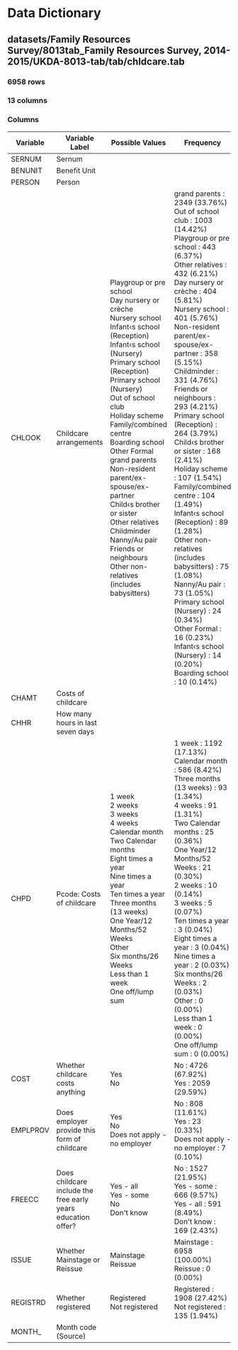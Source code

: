 # Data Dictionary

## datasets/Family Resources Survey/8013tab_Family Resources Survey, 2014-2015/UKDA-8013-tab/tab/chldcare.tab

### 6958 rows

### 13 columns

### Columns

| Variable | Variable Label | Possible Values | Frequency |
| --- | --- | --- | --- |
| SERNUM | Sernum |  |  |
| BENUNIT | Benefit Unit |  |  |
| PERSON | Person |  |  |
| CHLOOK | Childcare arrangements | Playgroup or pre school <br/>Day nursery or crèche <br/>Nursery school <br/>Infant‹s school (Reception) <br/>Infant‹s school (Nursery) <br/>Primary school (Reception) <br/>Primary school (Nursery) <br/>Out of school club <br/>Holiday scheme <br/>Family/combined centre <br/>Boarding school <br/>Other Formal <br/>grand parents <br/>Non-resident parent/ex-spouse/ex-partner <br/>Child‹s brother or sister <br/>Other relatives <br/>Childminder <br/>Nanny/Au pair <br/>Friends or neighbours <br/>Other non-relatives (includes babysitters)  | grand parents : 2349 (33.76%)<br/>Out of school club : 1003 (14.42%)<br/>Playgroup or pre school : 443 (6.37%)<br/>Other relatives : 432 (6.21%)<br/>Day nursery or crèche : 404 (5.81%)<br/>Nursery school : 401 (5.76%)<br/>Non-resident parent/ex-spouse/ex-partner : 358 (5.15%)<br/>Childminder : 331 (4.76%)<br/>Friends or neighbours : 293 (4.21%)<br/>Primary school (Reception) : 264 (3.79%)<br/>Child‹s brother or sister : 168 (2.41%)<br/>Holiday scheme : 107 (1.54%)<br/>Family/combined centre : 104 (1.49%)<br/>Infant‹s school (Reception) : 89 (1.28%)<br/>Other non-relatives (includes babysitters) : 75 (1.08%)<br/>Nanny/Au pair : 73 (1.05%)<br/>Primary school (Nursery) : 24 (0.34%)<br/>Other Formal : 16 (0.23%)<br/>Infant‹s school (Nursery) : 14 (0.20%)<br/>Boarding school : 10 (0.14%) |
| CHAMT | Costs of childcare |  |  |
| CHHR | How many hours in last seven days |  |  |
| CHPD | Pcode: Costs of childcare | 1 week <br/>2 weeks <br/>3 weeks <br/>4 weeks <br/>Calendar month <br/>Two Calendar months <br/>Eight times a year <br/>Nine times a year <br/>Ten times a year <br/>Three months (13 weeks) <br/>One Year/12  Months/52 Weeks <br/>Other <br/>Six months/26 Weeks <br/>Less than 1 week <br/>One off/lump sum  | 1 week : 1192 (17.13%)<br/>Calendar month : 586 (8.42%)<br/>Three months (13 weeks) : 93 (1.34%)<br/>4 weeks : 91 (1.31%)<br/>Two Calendar months : 25 (0.36%)<br/>One Year/12  Months/52 Weeks : 21 (0.30%)<br/>2 weeks : 10 (0.14%)<br/>3 weeks : 5 (0.07%)<br/>Ten times a year : 3 (0.04%)<br/>Eight times a year : 3 (0.04%)<br/>Nine times a year : 2 (0.03%)<br/>Six months/26 Weeks : 2 (0.03%)<br/>Other : 0 (0.00%)<br/>Less than 1 week : 0 (0.00%)<br/>One off/lump sum : 0 (0.00%) |
| COST | Whether childcare costs anything | Yes <br/>No  | No : 4726 (67.92%)<br/>Yes : 2059 (29.59%) |
| EMPLPROV | Does employer provide this form of childcare | Yes <br/>No <br/>Does not apply - no employer  | No : 808 (11.61%)<br/>Yes : 23 (0.33%)<br/>Does not apply - no employer : 7 (0.10%) |
| FREECC | Does childcare include the free early years education offer? | Yes - all <br/>Yes - some <br/>No <br/>Don't know  | No : 1527 (21.95%)<br/>Yes - some : 666 (9.57%)<br/>Yes - all : 591 (8.49%)<br/>Don't know : 169 (2.43%) |
| ISSUE | Whether Mainstage or Reissue | Mainstage <br/>Reissue  | Mainstage : 6958 (100.00%)<br/>Reissue : 0 (0.00%) |
| REGISTRD | Whether registered | Registered <br/>Not registered  | Registered : 1908 (27.42%)<br/>Not registered : 135 (1.94%) |
| MONTH_ | Month code (Source) |  |  |
